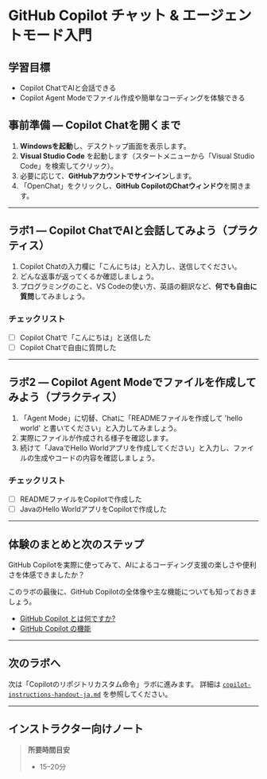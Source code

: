 # GitHub Copilot チャット & エージェントモード入門

## 学習目標
- Copilot ChatでAIと会話できる
- Copilot Agent Modeでファイル作成や簡単なコーディングを体験できる

## 事前準備 — Copilot Chatを開くまで
1. **Windowsを起動**し、デスクトップ画面を表示します。
2. **Visual Studio Code** を起動します（スタートメニューから「Visual Studio Code」を検索してクリック）。
3. 必要に応じて、**GitHubアカウントでサインイン**します。
4. 「OpenChat」をクリックし、**GitHub CopilotのChatウィンドウ**を開きます。

---

## ラボ1 — Copilot ChatでAIと会話してみよう（プラクティス）
1. Copilot Chatの入力欄に「こんにちは」と入力し、送信してください。
2. どんな返事が返ってくるか確認しましょう。
3. プログラミングのこと、VS Codeの使い方、英語の翻訳など、**何でも自由に質問**してみましょう。

### チェックリスト
- [ ] Copilot Chatで「こんにちは」と送信した
- [ ] Copilot Chatで自由に質問した

---

## ラボ2 — Copilot Agent Modeでファイルを作成してみよう（プラクティス）
1. 「Agent Mode」に切替、Chatに「READMEファイルを作成して 'hello world' と書いてください」と入力してみましょう。
2. 実際にファイルが作成される様子を確認します。
3. 続けて「JavaでHello Worldアプリを作成してください」と入力し、ファイルの生成やコードの内容を確認しましょう。

### チェックリスト
- [ ] READMEファイルをCopilotで作成した
- [ ] JavaのHello WorldアプリをCopilotで作成した

---



## 体験のまとめと次のステップ

GitHub Copilotを実際に使ってみて、AIによるコーディング支援の楽しさや便利さを体感できましたか？

このラボの最後に、GitHub Copilotの全体像や主な機能についても知っておきましょう。

- [GitHub Copilot とは何ですか?](https://docs.github.com/ja/copilot/get-started/what-is-github-copilot)
- [GitHub Copilot の機能](https://docs.github.com/ja/copilot/get-started/features)

---

## 次のラボへ

次は「Copilotのリポジトリカスタム命令」ラボに進みます。
詳細は [`copilot-instructions-handout-ja.md`](./copilot-instructions-handout-ja.md) を参照してください。

---

## インストラクター向けノート
> **所要時間目安**
> - 15–20分
>